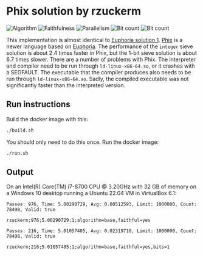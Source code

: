 # Phix solution by rzuckerm

![Algorithm](https://img.shields.io/badge/Algorithm-base-green)
![Faithfulness](https://img.shields.io/badge/Faithful-yes-green)
![Parallelism](https://img.shields.io/badge/Parallel-no-green)
![Bit count](https://img.shields.io/badge/Bits-unknown-yellowgreen)
![Bit count](https://img.shields.io/badge/Bits-1-green)

This implementation is almost identical to [Euphoria solution 1](../../PrimeEuphoria/solution_1).
[Phix](http://phix.x10.mx/) is a newer language based on
[Euphoria](https://en.wikipedia.org/wiki/Euphoria_(programming_language)). The performance
of the `integer` sieve solution is about 2.4 times faster in Phix, but the 1-bit sieve
solution is about 6.7 times slower. There are a number of problems with Phix.
The interpreter and compiler need to be run through `ld-linux-x86-64.so`, or it crashes with
a SEGFAULT. The executable that the compiler produces also needs to be run through
`ld-linux-x86-64.so`. Sadly, the compiled executable was not significantly faster
than the interpreted version.

## Run instructions

Build the docker image with this:

```bash
./build.sh
```

You should only need to do this once. Run the docker image:

```bash
./run.sh
```

## Output

On an Intel(R) Core(TM) i7-8700 CPU @ 3.20GHz with 32 GB of memory on a Windows 10 desktop running
a Ubuntu 22.04 VM in VirtualBox 6.1:

```
Passes: 976, Time: 5.00290729, Avg: 0.00512593, Limit: 1000000, Count: 78498, Valid: true

rzuckerm;976;5.00290729;1;algorithm=base,faithful=yes

Passes: 216, Time: 5.01057405, Avg: 0.02319710, Limit: 1000000, Count: 78498, Valid: true

rzuckerm;216;5.01057405;1;algorithm=base,faithful=yes,bits=1
```
